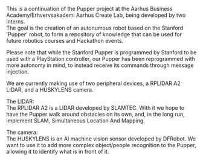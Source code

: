 This is a continuation of the Pupper project at the Aarhus Business Academy/Erhvervsakademi Aarhus Create Lab, being developed by two interns.  
The goal is the creation of an autonumous robot based on the Stanford 'Pupper' robot, to form a repository of knowledge that can be used for future robotics courses and Hackathon events.

Please note that while the Stanford Pupper is programmed by Stanford to be used with a PlayStation controller, our Pupper has been reprogrammed with more autonomy in mind, to instead receive its commands through message injection.

We are currently making use of two peripheral devices, a RPLIDAR A2 LIDAR, and a HUSKYLENS camera.

The LIDAR:  
The RPLIDAR A2 is a LIDAR developed by SLAMTEC. 
With it we hope to have the Pupper walk around obstacles on its own, and, in the long run, implement SLAM, Simultaneous Location And Mapping.

The camera:  
The HUSKYLENS is an AI machine vision sensor developed by DFRobot.
We want to use it to add more complex object/people recognition to the Pupper, allowing it to identify what is in front of it.

